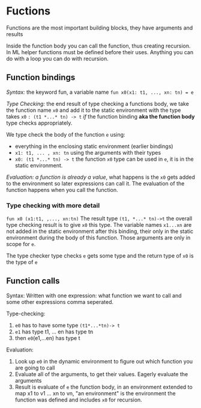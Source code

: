 # Fuctions

Functions are the most important building blocks, they have arguments and results  

Inside the function body you can call the function, thus creating recursion.
In ML helper functions must be defined before their uses.
Anything you can do with a loop you can do with recursion.

## Function bindings

*Syntax:* the keyword fun, a variable name
`fun x0(x1: t1, ..., xn: tn) = e`

*Type Checking:* the end result of type checking a functions body, we take the function name `x0` and add it to the static environment with the type takes `x0` `: (t1 *...* tn) -> t` *if*
the function binding **aka the function body** type checks appropriately.

We type check the body of the function `e` using:

* everything in the enclosing static environment (earlier bindings)
* `x1: t1, ... , xn: tn` using the arguments with their types
* `x0: (t1 *...* tn) -> t` the function `x0` type can be used in `e`, it is in the static environment.

*Evaluation:* *a function is already a value*, what happens is the `x0` gets added to the environment so later expressions can call it.
The evaluation of the function happens when you call the function.

### Type checking with more detail

`fun x0 (x1:t1, ,..., xn:tn)`
The result type `(t1, *...* tn)->t` the overall type checking result is to give `x0` this type.
The variable names `x1...xn` are not added in the static environment after this binding, their only in the static environment during the body of this function.
Those arguments are only in scope for `e`.

The type checker type checks `e` gets some type and the return type of `x0` is the type of `e`

## Function calls

Syntax: Written with one expression: what function we want to call and some other expressions comma seperated.

Type-checking:

1. `e0` has to have some type `(t1*...*tn)-> t`
2. `e1` has type t1, ... en has type tn
3. then `e0`(e1,...en) has type t

Evaluation:

1. Look up `e0` in the dynamic environment to figure out which function you are going to call
2. Evaluate all of the arguments, to get their values. Eagerly evaluate the arguments
3. Result is evaluate of `e` the function body, in an environment extended to map x1 to v1 ... xn to vn, "an environment" is the environment the function was defined and includes `x0` for recursion.
